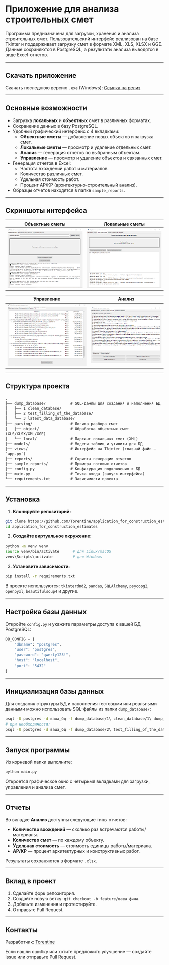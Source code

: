 # Приложение для анализа строительных смет

Программа предназначена для загрузки, хранения и анализа строительных смет. Пользовательский интерфейс реализован на базе Tkinter и поддерживает загрузку смет в формате XML, XLS, XLSX и GGE. Данные сохраняются в PostgreSQL, а результаты анализа выводятся в виде Excel-отчетов.

---

## Скачать приложение

Скачать последнюю версию `.exe` (Windows): [Ссылка на релиз](https://example.com/release)

---

## Основные возможности

- Загрузка **локальных** и **объектных** смет в различных форматах.
- Сохранение данных в базу PostgreSQL.
- Удобный графический интерфейс с 4 вкладками:
  - **Объектные сметы** — добавление новых объектов и загрузка смет.
  - **Локальные сметы** — просмотр и удаление отдельных смет.
  - **Анализ** — генерация отчетов по выбранным объектам.
  - **Управление** — просмотр и удаление объектов и связанных смет.
- Генерация отчетов в Excel:
  - Частота вхождений работ и материалов.
  - Количество различных смет.
  - Удельная стоимость работ.
  - Процент АР/КР (архитектурно-строительный анализ).
- Образцы отчетов находятся в папке `sample_reports`.

---

## Скриншоты интерфейса

| Объектные сметы | Локальные сметы |
|------------------|------------------|
| ![Объектные сметы](img/object.png) | ![Локальные сметы](img/local.png) |

| Управление | Анализ |
|--------|-------------|
| ![Управление](img/management.png) | ![Анализ](img/analyst.png) |


---

## Структура проекта

```
.
├── dump_database/           # SQL-дампы для создания и наполнения БД
│   ├── 1 clean_database/
│   ├── 2 test_filling_of_the_database/
│   └── 3 latest_data_database/
├── parsing/                 # Логика разбора смет
│   ├── object/              # Обработка объектных смет (XLS/XLSX/XML/GGE)
│   └── local/               # Парсинг локальных смет (XML)
├── models/                  # Модели таблиц и утилиты для БД
├── views/                   # Интерфейс на Tkinter (главный файл — `app.py`)
├── reports/                 # Скрипты генерации отчетов
├── sample_reports/          # Примеры готовых отчетов
├── config.py                # Конфигурация подключения к БД
├── main.py                  # Точка входа (запуск интерфейса)
└── requirements.txt         # Зависимости проекта
```

---

## Установка

1. **Клонируйте репозиторий:**

```bash
git clone https://github.com/Torentine/application_for_construction_estimates.git
cd application_for_construction_estimates
```

2. **Создайте виртуальное окружение:**

```bash
python -m venv venv
source venv/bin/activate      # для Linux/macOS
venv\Scripts\activate         # для Windows
```

3. **Установите зависимости:**

```bash
pip install -r requirements.txt
```

В проекте используются: `tkinterdnd2`, `pandas`, `SQLAlchemy`, `psycopg2`, `openpyxl`, `beautifulsoup4` и другие.

---

## Настройка базы данных

Откройте `config.py` и укажите параметры доступа к вашей БД PostgreSQL:

```python
DB_CONFIG = {
    "dbname": "postgres",
    "user": "postgres",
    "password": "qwerty123!",
    "host": "localhost",
    "port": "5432"
}
```

---

## Инициализация базы данных

Для создания структуры БД и наполнения тестовыми или реальными данными можно использовать SQL-файлы из папки `dump_database/`:

```bash
psql -U postgres -d ваша_бд -f dump_database/1\ clean_database/1\ dump_an_empty_db.sql
# при необходимости:
psql -U postgres -d ваша_бд -f dump_database/2\ test_filling_of_the_database/1\ dump_postgres_test_filling_of_the_db.sql
```

---

## Запуск программы

Из корневой папки выполните:

```bash
python main.py
```

Откроется графическое окно с четырьмя вкладками для загрузки, управления и анализа смет.

---

## Отчеты

Во вкладке **Анализ** доступны следующие типы отчетов:

- **Количество вхождений** — сколько раз встречаются работы/материалы.
- **Количество смет** — по каждому объекту.
- **Удельная стоимость** — стоимость единицы работы/материала.
- **АР/КР** — процент архитектурных и конструктивных работ.

Результаты сохраняются в формате `.xlsx`.

---

## Вклад в проект

1. Сделайте форк репозитория.
2. Создайте новую ветку: `git checkout -b feature/ваша_фича`.
3. Добавьте изменения и протестируйте.
4. Отправьте Pull Request.

---

## Контакты

Разработчик: [Torentine](https://github.com/Torentine)

Если нашли ошибку или хотите предложить улучшение — создайте issue или отправьте Pull Request.
